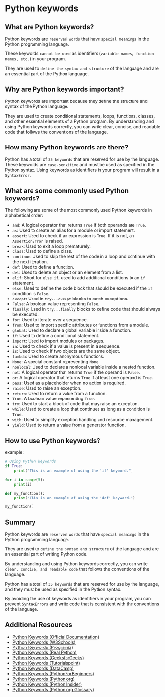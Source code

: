 # Python keywords

## What are Python keywords?

Python keywords are `reserved words` that have `special meanings` in the Python programming language.

These keywords `cannot be used` as identifiers (`variable names, function names, etc.`) in your program.

They are used to `define the syntax and structure` of the language and are an essential part of the Python language.

## Why are Python keywords important?

Python keywords are important because they define the structure and syntax of the Python language.

They are used to create conditional statements, loops, functions, classes, and other essential elements of a Python program. By understanding and using Python keywords correctly, you can write clear, concise, and readable code that follows the conventions of the language.

## How many Python keywords are there?

Python has a total of `35 keywords` that are reserved for use by the language. These keywords are `case-sensitive` and must be used as specified in the Python syntax. Using keywords as identifiers in your program will result in a `SyntaxError`.

## What are some commonly used Python keywords?

The following are some of the most commonly used Python keywords in alphabetical order:

- `and`: A logical operator that returns `True` if both operands are `True`.
- `as`: Used to create an alias for a module or import statement.
- `assert`: Used to check if an expression is `True`. If it is not, an `AssertionError` is raised.
- `break`: Used to exit a loop prematurely.
- `class`: Used to define a class.
- `continue`: Used to skip the rest of the code in a loop and continue with the next iteration.
- `def`: Used to define a function.
- `del`: Used to delete an object or an element from a list.
- `elif`: Short for `else if`, used to add additional conditions to an `if` statement.
- `else`: Used to define the code block that should be executed if the `if` condition is `False`.
- `except`: Used in `try...except` blocks to catch exceptions.
- `False`: A boolean value representing `False`.
- `finally`: Used in `try...finally` blocks to define code that should always be executed.
- `for`: Used to iterate over a sequence.
- `from`: Used to import specific attributes or functions from a module.
- `global`: Used to declare a global variable inside a function.
- `if`: Used to define a conditional statement.
- `import`: Used to import modules or packages.
- `in`: Used to check if a value is present in a sequence.
- `is`: Used to check if two objects are the same object.
- `lambda`: Used to create anonymous functions.
- `None`: A special constant representing `None`.
- `nonlocal`: Used to declare a nonlocal variable inside a nested function.
- `not`: A logical operator that returns `True` if the operand is `False`.
- `or`: A logical operator that returns `True` if at least one operand is `True`.
- `pass`: Used as a placeholder when no action is required.
- `raise`: Used to raise an exception.
- `return`: Used to return a value from a function.
- `True`: A boolean value representing `True`.
- `try`: Used to start a block of code that may raise an exception.
- `while`: Used to create a loop that continues as long as a condition is `True`.
- `with`: Used to simplify exception handling and resource management.
- `yield`: Used to return a value from a generator function.

## How to use Python keywords?



example:

```python
# Using Python keywords
if True:
    print("This is an example of using the 'if' keyword.")

for i in range(5):
    print(i)

def my_function():
    print("This is an example of using the 'def' keyword.")

my_function()
```

## Summary

Python keywords are `reserved words` that have `special meanings` in the Python programming language. 

They are used to `define the syntax and structure` of the language and are an essential part of writing Python code. 

By understanding and using Python keywords correctly, you can write `clear, concise, and readable code` that follows the conventions of the language. 

Python has a total of `35 keywords` that are reserved for use by the language, and they must be used as specified in the Python syntax. 

By avoiding the use of keywords as identifiers in your program, you can prevent `SyntaxErrors` and write code that is consistent with the conventions of the language.

## Additional Resources

- [Python Keywords (Official Documentation)](https://docs.python.org/3/reference/lexical_analysis.html#keywords)
- [Python Keywords (W3Schools)](https://www.w3schools.com/python/python_ref_keywords.asp)
- [Python Keywords (Programiz)](https://www.programiz.com/python-programming/keyword-list)
- [Python Keywords (Real Python)](https://realpython.com/python-keywords/)
- [Python Keywords (GeeksforGeeks)](https://www.geeksforgeeks.org/keywords-python-set-1/)
- [Python Keywords (Tutorialspoint)](https://www.tutorialspoint.com/python/python_basic_syntax.htm)
- [Python Keywords (DataCamp)](https://www.datacamp.com/community/tutorials/keywords-python)
- [Python Keywords (PythonForBeginners)](https://www.pythonforbeginners.com/basics/keywords-in-python)
- [Python Keywords (Python.org)](https://www.python.org/)
- [Python Keywords (Python Insider)](https://pythoninsider.blogspot.com/2021/06/python-keywords.html)
- [Python Keywords (Python.org Glossary)](https://docs.python.org/3/glossary.html)
